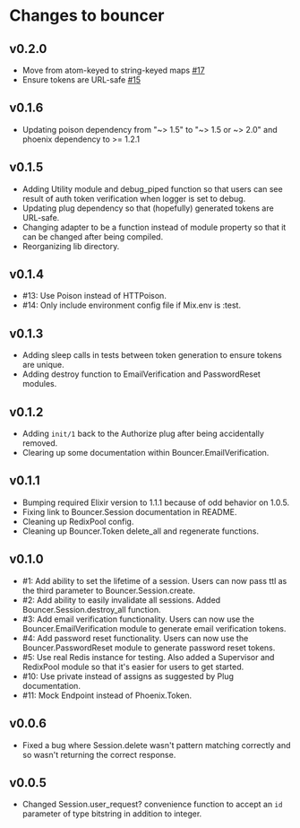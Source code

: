 # Changes to bouncer

## v0.2.0

* Move from atom-keyed to string-keyed maps [#17](https://github.com/ianwalter/bouncer/issues/17)
* Ensure tokens are URL-safe [#15](https://github.com/ianwalter/bouncer/issues/15)

## v0.1.6

* Updating poison dependency from "~> 1.5" to "~> 1.5 or ~> 2.0" and phoenix
  dependency to >= 1.2.1

##  v0.1.5

* Adding Utility module and debug_piped function so that users can see result
  of auth token verification when logger is set to debug.
* Updating plug dependency so that (hopefully) generated tokens are URL-safe.
* Changing adapter to be a function instead of module property so that it
  can be changed after being compiled.
* Reorganizing lib directory.

## v0.1.4

* #13: Use Poison instead of HTTPoison.
* #14: Only include environment config file if Mix.env is :test.

## v0.1.3

* Adding sleep calls in tests between token generation to ensure tokens are
  unique.
* Adding destroy function to EmailVerification and PasswordReset modules.

## v0.1.2

* Adding `init/1` back to the Authorize plug after being accidentally removed.
* Clearing up some documentation within Bouncer.EmailVerification.

## v0.1.1

* Bumping required Elixir version to 1.1.1 because of odd behavior on 1.0.5.
* Fixing link to Bouncer.Session documentation in README.
* Cleaning up RedixPool config.
* Cleaning up Bouncer.Token delete_all and regenerate functions.

## v0.1.0

* #1: Add ability to set the lifetime of a session. Users can now pass ttl as
  the third parameter to Bouncer.Session.create.
* #2: Add ability to easily invalidate all sessions. Added
  Bouncer.Session.destroy_all function.
* #3: Add email verification functionality. Users can now use the
  Bouncer.EmailVerification module to generate email verification tokens.
* #4: Add password reset functionality. Users can now use the
  Bouncer.PasswordReset module to generate password reset tokens.
* #5: Use real Redis instance for testing. Also added a Supervisor and
  RedixPool module so that it's easier for users to get started.
* #10: Use private instead of assigns as suggested by Plug documentation.
* #11: Mock Endpoint instead of Phoenix.Token.

## v0.0.6

* Fixed a bug where Session.delete wasn't pattern matching correctly and so
wasn't returning the correct response.

## v0.0.5

* Changed Session.user_request? convenience function to accept an `id` parameter
of type bitstring in addition to integer.
